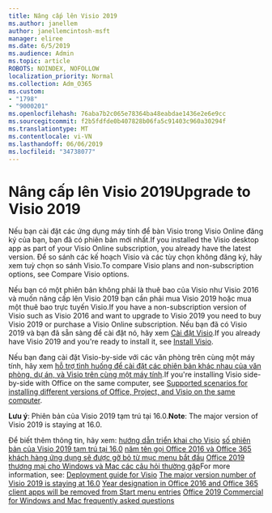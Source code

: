 ```yaml
---
title: Nâng cấp lên Visio 2019
ms.author: janellem
author: janellemcintosh-msft
manager: eliree
ms.date: 6/5/2019
ms.audience: Admin
ms.topic: article
ROBOTS: NOINDEX, NOFOLLOW
localization_priority: Normal
ms.collection: Adm_O365
ms.custom:
- "1798"
- "9000201"
ms.openlocfilehash: 76aba7b2c065e78364ba48eabdae1436e2e6e9cc
ms.sourcegitcommit: f2b5fdfde0b407828b06fa5c91403c960a30294f
ms.translationtype: MT
ms.contentlocale: vi-VN
ms.lasthandoff: 06/06/2019
ms.locfileid: "34738077"
---
```

# <a name="upgrade-to-visio-2019"></a><span data-ttu-id="186dc-102">Nâng cấp lên Visio 2019</span><span class="sxs-lookup"><span data-stu-id="186dc-102">Upgrade to Visio 2019</span></span>

<span data-ttu-id="186dc-103">Nếu bạn cài đặt các ứng dụng máy tính để bàn Visio trong Visio Online đăng ký của bạn, bạn đã có phiên bản mới nhất.</span><span class="sxs-lookup"><span data-stu-id="186dc-103">If you installed the Visio desktop app as part of your Visio Online subscription, you already have the latest version.</span></span> <span data-ttu-id="186dc-104">Để so sánh các kế hoạch Visio và các tùy chọn không đăng ký, hãy xem tuỳ chọn so sánh Visio.</span><span class="sxs-lookup"><span data-stu-id="186dc-104">To compare Visio plans and non-subscription options, see Compare Visio options.</span></span>

<span data-ttu-id="186dc-105">Nếu bạn có một phiên bản không phải là thuê bao của Visio như Visio 2016 và muốn nâng cấp lên Visio 2019 bạn cần phải mua Visio 2019 hoặc mua một thuê bao trực tuyến Visio.</span><span class="sxs-lookup"><span data-stu-id="186dc-105">If you have a non-subscription version of Visio such as Visio 2016 and want to upgrade to Visio 2019 you need to buy Visio 2019 or purchase a Visio Online subscription.</span></span> <span data-ttu-id="186dc-106">Nếu bạn đã có Visio 2019 và bạn đã sẵn sàng để cài đặt nó, hãy xem [Cài đặt Visio](https://support.office.com/article/f98f21e3-aa02-4827-9167-ddab5b025710?wt.mc_id=OfficeAdm_ClientDIA_Alchemy1798).</span><span class="sxs-lookup"><span data-stu-id="186dc-106">If you already have Visio 2019 and you're ready to install it, see [Install Visio](https://support.office.com/article/f98f21e3-aa02-4827-9167-ddab5b025710?wt.mc_id=OfficeAdm_ClientDIA_Alchemy1798).</span></span> 

<span data-ttu-id="186dc-107">Nếu bạn đang cài đặt Visio-by-side với các văn phòng trên cùng một máy tính, hãy xem [hỗ trợ tình huống để cài đặt các phiên bản khác nhau của văn phòng, dự án, và Visio trên cùng một máy tính](https://docs.microsoft.com/deployoffice/install-different-office-visio-and-project-versions-on-the-same-computer).</span><span class="sxs-lookup"><span data-stu-id="186dc-107">If you're installing Visio side-by-side with Office on the same computer, see [Supported scenarios for installing different versions of Office, Project, and Visio on the same computer](https://docs.microsoft.com/deployoffice/install-different-office-visio-and-project-versions-on-the-same-computer).</span></span>

<span data-ttu-id="186dc-108">**Lưu ý**: Phiên bản của Visio 2019 tạm trú tại 16.0.</span><span class="sxs-lookup"><span data-stu-id="186dc-108">**Note**: The major version of Visio 2019 is staying at 16.0.</span></span>

<span data-ttu-id="186dc-109">Để biết thêm thông tin, hãy xem: [hướng dẫn triển khai cho Visio](https://docs.microsoft.com/deployoffice/deployment-guide-for-visio)
[số phiên bản của Visio 2019 tạm trú tại 16.0](https://docs.microsoft.com/en-gb/deployoffice/office2019/overview#whats-stayed-the-same-in-office-2019)
[năm tên gọi Office 2016 và Office 365 khách hàng ứng dụng sẽ được gỡ bỏ từ mục menu bắt đầu](https://support.office.com/article/8fe5e052-76d2-49de-af30-2e84ed3da907?wt.mc_id=OfficeAdm_ClientDIA_Alchemy1798) 
 [Office 2019 thương mại cho Windows và Mac các câu hỏi thường gặp](https://support.microsoft.com/help/4133312)</span><span class="sxs-lookup"><span data-stu-id="186dc-109">For more information, see: [Deployment guide for Visio](https://docs.microsoft.com/deployoffice/deployment-guide-for-visio)
[The major version number of Visio 2019 is staying at 16.0](https://docs.microsoft.com/en-gb/deployoffice/office2019/overview#whats-stayed-the-same-in-office-2019)
[Year designation in Office 2016 and Office 365 client apps will be removed from Start menu entries](https://support.office.com/article/8fe5e052-76d2-49de-af30-2e84ed3da907?wt.mc_id=OfficeAdm_ClientDIA_Alchemy1798)
[Office 2019 Commercial for Windows and Mac frequently asked questions](https://support.microsoft.com/help/4133312)</span></span> 
